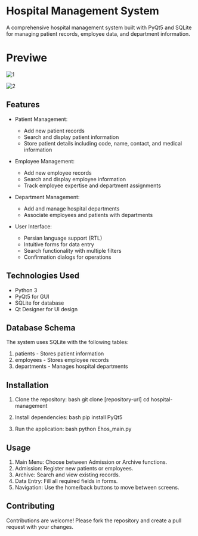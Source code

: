 # Hospital Management System

A comprehensive hospital management system built with PyQt5 and SQLite for managing patient records, employee data, and department information.

# Previwe

![1](https://github.com/user-attachments/assets/cbe40dcc-50ee-4e7f-8554-6406683d5dfe)

![2](https://github.com/user-attachments/assets/260e5d04-cec0-4775-b14a-0c8e692ad751)

## Features

- Patient Management:
  - Add new patient records
  - Search and display patient information
  - Store patient details including code, name, contact, and medical information

- Employee Management:
  - Add new employee records
  - Search and display employee information
  - Track employee expertise and department assignments

- Department Management:
  - Add and manage hospital departments
  - Associate employees and patients with departments

- User Interface:
  - Persian language support (RTL)
  - Intuitive forms for data entry
  - Search functionality with multiple filters
  - Confirmation dialogs for operations

## Technologies Used

- Python 3
- PyQt5 for GUI
- SQLite for database
- Qt Designer for UI design

## Database Schema

The system uses SQLite with the following tables:

1. patients - Stores patient information
2. employees - Stores employee records
3. departments - Manages hospital departments

## Installation

1. Clone the repository:
   bash
   git clone [repository-url]
   cd hospital-management
   
2. Install dependencies:
   bash
   pip install PyQt5
   
3. Run the application:
   bash
   python Ehos_main.py
   
## Usage

1. Main Menu: Choose between Admission or Archive functions.
2. Admission: Register new patients or employees.
3. Archive: Search and view existing records.
4. Data Entry: Fill all required fields in forms.
5. Navigation: Use the home/back buttons to move between screens.

## Contributing

Contributions are welcome! Please fork the repository and create a pull request with your changes.
